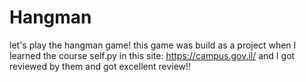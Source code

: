 # Hangman
let's play the hangman game!
this game was build as a project when I learned the course self.py in this site: https://campus.gov.il/
and I got reviewed by them and got excellent review!!
